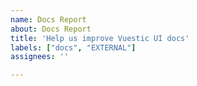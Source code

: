 ```yaml
---
name: Docs Report
about: Docs Report
title: 'Help us improve Vuestic UI docs'
labels: ["docs", "EXTERNAL"]
assignees: ''

---
```


